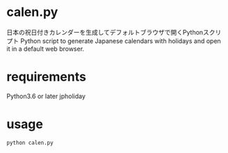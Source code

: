 # calen.py
日本の祝日付きカレンダーを生成してデフォルトブラウザで開くPythonスクリプト
Python script to generate Japanese calendars with holidays and open it in a default web browser.

# requirements
Python3.6 or later
jpholiday

# usage
`python calen.py`

